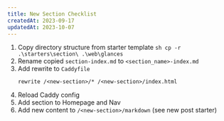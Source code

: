 ```yaml
---
title: New Section Checklist
createdAt: 2023-09-17
updatedAt: 2023-10-07
---
```

1. Copy directory structure from starter template
        ```sh
        cp -r .\starters\section\ .\web\glances
        ```
2. Rename copied `section-index.md` to `<section_name>-index.md`
3. Add rewrite to `Caddyfile`
    ```
    rewrite /<new-section>/* /<new-section>/index.html
    ```
4. Reload Caddy config
5. Add section to Homepage and Nav
6. Add new content to `/<new-section>/markdown` (see new post starter)
